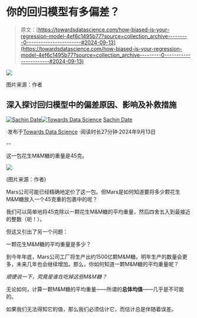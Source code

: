 # 你的回归模型有多偏差？

> 原文：[https://towardsdatascience.com/how-biased-is-your-regression-model-4ef6c1495b77?source=collection_archive---------0-----------------------#2024-09-13](https://towardsdatascience.com/how-biased-is-your-regression-model-4ef6c1495b77?source=collection_archive---------0-----------------------#2024-09-13)

![](../Images/f1347896058cc61e348cccbe94cf59b8.png)

图片来源：作者

## 深入探讨回归模型中的偏差原因、影响及补救措施

[](https://timeseriesreasoning.medium.com/?source=post_page---byline--4ef6c1495b77--------------------------------)[![Sachin Date](../Images/bd023298b414caf88f79b00ef032d065.png)](https://timeseriesreasoning.medium.com/?source=post_page---byline--4ef6c1495b77--------------------------------)[](https://towardsdatascience.com/?source=post_page---byline--4ef6c1495b77--------------------------------)[![Towards Data Science](../Images/a6ff2676ffcc0c7aad8aaf1d79379785.png)](https://towardsdatascience.com/?source=post_page---byline--4ef6c1495b77--------------------------------) [Sachin Date](https://timeseriesreasoning.medium.com/?source=post_page---byline--4ef6c1495b77--------------------------------)

·发布于[Towards Data Science](https://towardsdatascience.com/?source=post_page---byline--4ef6c1495b77--------------------------------) ·阅读时长27分钟·2024年9月13日

--

这一包花生M&M糖的重量是45克。

![](../Images/a5d99198a0234cd2697ac89d17ca0686.png)

(图片来源：作者)

Mars公司可能已经精确地定价了这一包。但Mars是如何知道要将多少颗花生M&M糖放入一个45克重的包裹中的呢？

我们可以简单地将45克除以一颗花生M&M糖的平均重量，然后四舍五入到最接近的整数（呃！）。

但这又引出了另一个问题：

一颗花生M&M糖的平均重量是多少？

到今年年底，Mars公司工厂将生产出约1500亿颗M&M糖。明年生产的数量会更多，未来几年也会继续增加。那么，你如何知道一颗M&M糖的平均重量呢？

*顺便说一下，究竟是谁在吃掉这些M&M糖？*

无论如何，计算一颗M&M糖的平均重量——所谓的**总体均值**——几乎是不可能的。

如果我们无法得知它的值，那么我们必须估计它，而估计总是伴随着误差。
